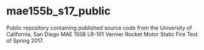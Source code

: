 # mae155b_s17_public
Public repository containing published source code from the University of California, San Diego MAE 155B LR-101 Vernier Rocket Motor Static Fire Test of Spring 2017.
